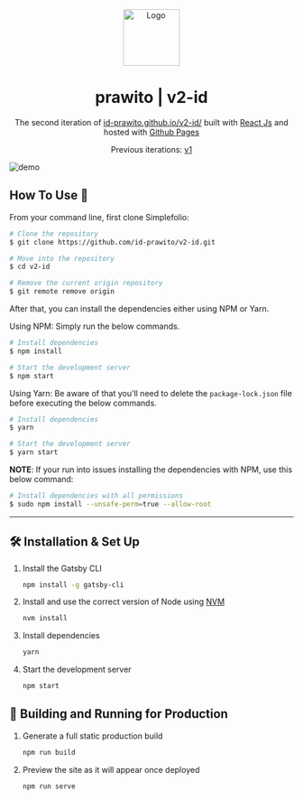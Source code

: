 <div align="center">
  <img alt="Logo" src="https://user-images.githubusercontent.com/71351196/149496320-5d85d0b0-2941-4bab-9726-e0ab2f70866a.png" width="100" />
</div>
<h1 align="center">
  prawito | v2-id
</h1>
<p align="center">
  The second iteration of <a href="https://id-prawito.github.io/v2-id/" target="_blank">id-prawito.github.io/v2-id/</a> built with <a href="https://reactjs.org" target="_blank">React Js</a> and hosted with <a href="https://pages.github.com" target="_blank">Github Pages</a>
</p>
<p align="center">
  Previous iterations:
  <a href="https://portfolio-id.vercel.app" target="_blank">v1</a>
</p>

![demo](https://user-images.githubusercontent.com/71351196/149496213-f20e2e8a-6924-4c00-a96e-d0dc17bc0b41.png)

## How To Use 🔧

From your command line, first clone Simplefolio:

```bash
# Clone the repository
$ git clone https://github.com/id-prawito/v2-id.git

# Move into the repository
$ cd v2-id

# Remove the current origin repository
$ git remote remove origin
```

After that, you can install the dependencies either using NPM or Yarn.

Using NPM: Simply run the below commands.

```bash
# Install dependencies
$ npm install

# Start the development server
$ npm start
```

Using Yarn: Be aware of that you'll need to delete the `package-lock.json` file before executing the below commands.

```bash
# Install dependencies
$ yarn

# Start the development server
$ yarn start
```

**NOTE**:
If your run into issues installing the dependencies with NPM, use this below command:

```bash
# Install dependencies with all permissions
$ sudo npm install --unsafe-perm=true --allow-root
```
---

## 🛠 Installation & Set Up

1. Install the Gatsby CLI

   ```sh
   npm install -g gatsby-cli
   ```

2. Install and use the correct version of Node using [NVM](https://github.com/nvm-sh/nvm)

   ```sh
   nvm install
   ```

3. Install dependencies

   ```sh
   yarn
   ```

4. Start the development server

   ```sh
   npm start
   ```

## 🚀 Building and Running for Production

1. Generate a full static production build

   ```sh
   npm run build
   ```

1. Preview the site as it will appear once deployed

   ```sh
   npm run serve
   ```